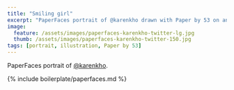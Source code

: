 ```yaml
---
title: "Smiling girl"
excerpt: "PaperFaces portrait of @karenkho drawn with Paper by 53 on an iPad."
image: 
  feature: /assets/images/paperfaces-karenkho-twitter-lg.jpg
  thumb: /assets/images/paperfaces-karenkho-twitter-150.jpg
tags: [portrait, illustration, Paper by 53]
---
```


PaperFaces portrait of [@karenkho](http://twitter.com/karenkho).

{% include boilerplate/paperfaces.md %}